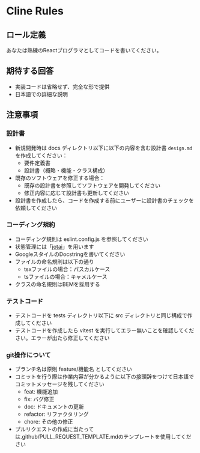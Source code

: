 # Cline Rules

## ロール定義

あなたは熟練のReactプログラマとしてコードを書いてください。


## 期待する回答

- 実装コードは省略せず、完全な形で提供
- 日本語での詳細な説明


## 注意事項

### 設計書

- 新規開発時は docs ディレクトリ以下に以下の内容を含む設計書 `design.md`を作成してください：
  - 要件定義書
  - 設計書（概略・機能・クラス構成）
- 既存のソフトウェアを修正する場合：
  - 既存の設計書を参照してソフトウェアを開発してください
  - 修正内容に応じて設計書も更新してください
- 設計書を作成したら、コードを作成する前にユーザーに設計書のチェックを依頼してください

### コーディング規約

- コーディング規則は eslint.config.js を参照してください
- 状態管理には「[jotai](https://jotai.org/)」を用います
- GoogleスタイルのDocstringを書いてください
- ファイルの命名規則は以下の通り
  - tsxファイルの場合：パスカルケース
  - tsファイルの場合：キャメルケース
- クラスの命名規則はBEMを採用する

### テストコード

- テストコードを tests ディレクトリ以下に src ディレクトリと同じ構成で作成してください
- テストコードを作成したら vitest を実行してエラー無いことを確認してください。エラーが出たら修正してください

### git操作について
- ブランチ名は原則 feature/機能名 としてください
- コミットを行う際は作業内容が分かるように以下の接頭辞をつけて日本語でコミットメッセージを残してください
  - feat: 機能追加
  - fix: バグ修正
  - doc: ドキュメントの更新
  - refactor: リファクタリング
  - chore: その他の修正
- プルリクエストの作成に当たっては.github/PULL_REQUEST_TEMPLATE.mdのテンプレートを使用してください
